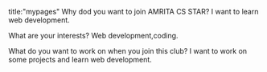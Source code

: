 title:"mypages"
Why dod you want to join AMRITA CS STAR?
I want to learn web development.

What are your interests?
Web development,coding.

What do you want to work on when you join this club?
I want to work on some projects and learn web development.
